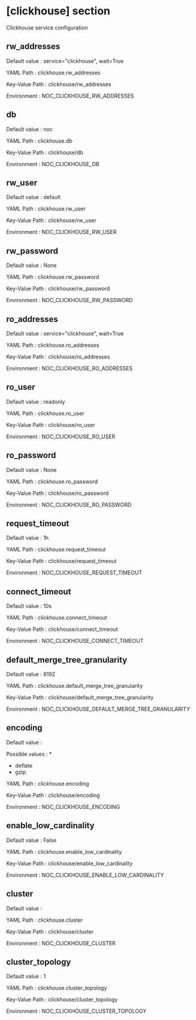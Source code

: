 # [clickhouse] section
Clickhouse service configuration

## rw_addresses

Default value
:   service="clickhouse", wait=True

YAML Path
:   clickhouse.rw_addresses

Key-Value Path
:   clickhouse/rw_addresses

Environment
:   NOC_CLICKHOUSE_RW_ADDRESSES

## db

Default value
:   noc

YAML Path
:   clickhouse.db

Key-Value Path
:   clickhouse/db

Environment
:   NOC_CLICKHOUSE_DB

## rw_user

Default value
:   default

YAML Path
:   clickhouse.rw_user

Key-Value Path
:   clickhouse/rw_user

Environment
:   NOC_CLICKHOUSE_RW_USER

## rw_password

Default value
:   None

YAML Path
:   clickhouse.rw_password

Key-Value Path
:   clickhouse/rw_password

Environment
:   NOC_CLICKHOUSE_RW_PASSWORD

## ro_addresses

Default value
:   service="clickhouse", wait=True

YAML Path
:   clickhouse.ro_addresses

Key-Value Path
:   clickhouse/ro_addresses

Environment
:   NOC_CLICKHOUSE_RO_ADDRESSES

## ro_user

Default value
:   readonly

YAML Path
:   clickhouse.ro_user

Key-Value Path
:   clickhouse/ro_user

Environment
:   NOC_CLICKHOUSE_RO_USER

## ro_password

Default value
:   None

YAML Path
:   clickhouse.ro_password

Key-Value Path
:   clickhouse/ro_password

Environment
:   NOC_CLICKHOUSE_RO_PASSWORD

## request_timeout

Default value
:   1h

YAML Path
:   clickhouse.request_timeout

Key-Value Path
:   clickhouse/request_timeout

Environment
:   NOC_CLICKHOUSE_REQUEST_TIMEOUT

## connect_timeout

Default value
:   10s

YAML Path
:   clickhouse.connect_timeout

Key-Value Path
:   clickhouse/connect_timeout

Environment
:   NOC_CLICKHOUSE_CONNECT_TIMEOUT

## default_merge_tree_granularity

Default value
:   8192

YAML Path
:   clickhouse.default_merge_tree_granularity

Key-Value Path
:   clickhouse/default_merge_tree_granularity

Environment
:   NOC_CLICKHOUSE_DEFAULT_MERGE_TREE_GRANULARITY

## encoding

Default value
:   

Possible values
:
* 
* deflate
* gzip

YAML Path
:   clickhouse.encoding

Key-Value Path
:   clickhouse/encoding

Environment
:   NOC_CLICKHOUSE_ENCODING

## enable_low_cardinality

Default value
:   False

YAML Path
:   clickhouse.enable_low_cardinality

Key-Value Path
:   clickhouse/enable_low_cardinality

Environment
:   NOC_CLICKHOUSE_ENABLE_LOW_CARDINALITY

## cluster

Default value
:   

YAML Path
:   clickhouse.cluster

Key-Value Path
:   clickhouse/cluster

Environment
:   NOC_CLICKHOUSE_CLUSTER

## cluster_topology

Default value
:   1

YAML Path
:   clickhouse.cluster_topology

Key-Value Path
:   clickhouse/cluster_topology

Environment
:   NOC_CLICKHOUSE_CLUSTER_TOPOLOGY
